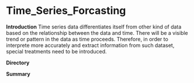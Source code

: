 # Time_Series_Forcasting
**Introduction** 
Time series data differentiates itself from other kind of data based on the relationship between the data and time. There will be a visible trend or pattern in the data as time proceeds. Therefore, in order to interprete more accurately and extract information from such dataset, special treatments need to be introduced. 

**Directory**

**Summary**

